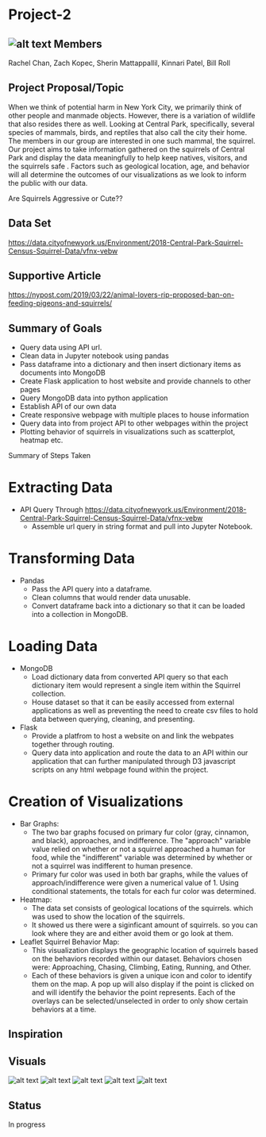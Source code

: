 # Project-2
![alt text](https://github.com/WilliamRoll/Project-2/blob/main/static/img/squirrel_homepage.jpg)
Members
----------------
Rachel Chan,
Zach Kopec,
Sherin Mattappallil,
Kinnari Patel,
Bill Roll 

Project Proposal/Topic
----------------
 When we think of potential harm in New York City, we primarily think of other people and manmade objects. However, there is a variation of wildlife that also 
resides there as well. Looking at Central Park, specifically, several species of mammals, birds, and reptiles that also call the city their home. The members in our 
group are interested in one such mammal, the squirrel. Our project aims to take information gathered on the squirrels of Central Park and display the data 
meaningfully to help keep natives, visitors, and the squirrels safe . Factors such as geological location, age, and behavior will all determine the outcomes of our
visualizations as we look to inform the public with our data.

Are Squirrels Aggressive or Cute??

Data Set
----------------
https://data.cityofnewyork.us/Environment/2018-Central-Park-Squirrel-Census-Squirrel-Data/vfnx-vebw

Supportive Article
----------------
https://nypost.com/2019/03/22/animal-lovers-rip-proposed-ban-on-feeding-pigeons-and-squirrels/

Summary of Goals
----------------
* Query data using API url.
* Clean data in Jupyter notebook using pandas
* Pass dataframe into a dictionary and then insert dictionary items as documents into MongoDB
* Create Flask application to host website and provide channels to other pages
* Query MongoDB data into python application  
* Establish API of our own data
* Create responsive webpage with multiple places to house information
* Query data into from project API to other webpages within the project
* Plotting behavior of squirrels in visualizations such as scatterplot, heatmap etc. 

Summary of Steps Taken
# Extracting Data
* API Query Through https://data.cityofnewyork.us/Environment/2018-Central-Park-Squirrel-Census-Squirrel-Data/vfnx-vebw
  * Assemble url query in string format and pull into Jupyter Notebook.
  
# Transforming Data
* Pandas
  * Pass the API query into a dataframe.
  * Clean columns that would render data unusable.
  * Convert dataframe back into a dictionary so that it can be loaded into a collection in MongoDB.

# Loading Data
* MongoDB
  * Load dictionary data from converted API query so that each dictionary item would represent a single item within the Squirrel collection.
  * House dataset so that it can be easily accessed from external applications as well as preventing the need to create csv files to hold data between querying,                             cleaning, and presenting.
* Flask
  * Provide a platfrom to host a website on and link the webpates together through routing.
  * Query data into application and route the data to an API within our application that can further manipulated through D3 javascript scripts on any html webpage found within the project. 

# Creation of  Visualizations
* Bar Graphs:
  * The two bar graphs focused on primary fur color (gray, cinnamon, and black), approaches, and indifference. The "approach" variable value relied on whether or not a squirrel approached a human for food, while the "indifferent" variable was determined by whether or not a squirrel was indifferent to human presence.
  * Primary fur color was used in both bar graphs, while the values of approach/indifference were given a numerical value of 1. Using conditional statements, the totals for each fur color was determined.
* Heatmap:
  * The data set consists of geological locations of the squirrels. which was used to show the location of the squirrels.
  * It showed us there were a siginficant amount of squirrels. so you can look where they are and either avoid them or go look at them.	
* Leaflet Squirrel Behavior Map:
  * This visualization displays the geographic location of squirrels based on the behaviors recorded within our dataset. Behaviors chosen were: Approaching, Chasing, Climbing, Eating, Running, and Other. 
  * Each of these behaviors is given a unique icon and color to identify them on the map. A pop up will also display if the point is clicked on and will identify the behavior the point represents. Each of the overlays can be selected/unselected in order to only show certain behaviors at a time. 

Inspiration
----------------


Visuals
----------------
![alt text](https://github.com/WilliamRoll/Project-2/blob/main/images/SquirrelApproach.png)
![alt text](https://github.com/WilliamRoll/Project-2/blob/main/images/SquirrelIndifferent.png)
![alt text](https://github.com/WilliamRoll/Project-2/blob/main/images/Pie.png)
![alt text](https://github.com/WilliamRoll/Project-2/blob/main/images/Heatmap.png)
![alt text](https://github.com/WilliamRoll/Project-2/blob/main/images/Markerplot.png)

Status
----------------
In progress


